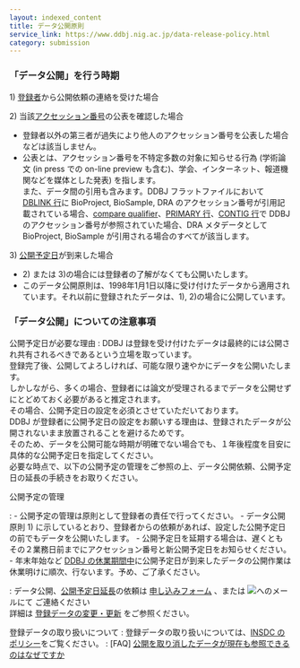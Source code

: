 ```yaml
---
layout: indexed_content
title: データ公開原則
service_link: https://www.ddbj.nig.ac.jp/data-release-policy.html
category: submission
---
```


### 「データ公開」を行う時期

1\)
[登録者](/ddbj/submission.html#submitter)から公開依頼の連絡を受けた場合

2\) 当該[アクセッション番号](/acc_def.html)の公表を確認した場合

-   登録者以外の第三者が過失により他人のアクセッション番号を公表した場合などは該当しません。
-   公表とは、アクセッション番号を不特定多数の対象に知らせる行為
    (学術論文 (in press での on-line preview
    も含む)、学会、インターネット、報道機関などを媒体とした発表)
    を指します。\
    また、データ間の引用も含みます。DDBJ フラットファイルにおいて
    [DBLINK 行](/ddbj/con.html#Dblink)に BioProject, BioSample, DRA
    のアクセッション番号が引用記載されている場合、[compare
    qualifier](/ddbj/qualifiers.html#compare)、[PRIMARY
    行](/ddbj/tsa.html#Primary)、[CONTIG 行](/ddbj/con.html#Contig)で
    DDBJ のアクセッション番号が参照されていた場合、DRA メタデータとして
    BioProject, BioSample が引用される場合のすべてが該当します。

3\) [公開予定日](/ddbj/submission.html#holddate)が到来した場合

-   2\) または 3)の場合には登録者の了解がなくても公開いたします。
-   このデータ公開原則は、1998年1月1日以降に受け付けたデータから適用されています。それ以前に登録されたデータは、1),
    2)の場合に公開しています。

### 「データ公開」についての注意事項

公開予定日が必要な理由
:   DDBJ
    は登録を受け付けたデータは最終的には公開され共有されるべきであるという立場を取っています。\
    登録完了後、公開してよろしければ、可能な限り速やかにデータを公開いたします。\
    しかしながら、多くの場合、登録者には論文が受理されるまでデータを公開せずにとどめておく必要があると推定されます。\
    その場合、公開予定日の設定を必須とさせていただいております。\
    DDBJ
    が登録者に公開予定日の設定をお願いする理由は、登録されたデータが公開されないまま放置されることを避けるためです。\
    そのため、データを公開可能な時期が明確でない場合でも、１年後程度を目安に具体的な公開予定日を指定してください。\
    必要な時点で、以下の公開予定の管理をご参照の上、データ公開依頼、公開予定日の延長の手続きをお取りください。

公開予定の管理

:   -   公開予定の管理は原則として登録者の責任で行ってください。
    -   データ公開原則 1)
        に示しているとおり、登録者からの依頼があれば、設定した公開予定日の前でもデータを公開いたします。
    -   公開予定日を延期する場合は、遅くとも
        その２業務日前までにアクセッション番号と新公開予定日をお知らせください。
    -   年末年始など [DDBJ
        の休業期間中](/ddbj/submission.html#holiday)に公開予定日が到来したデータの公開作業は休業明けに順次、行ないます。予め、ご了承ください。

:   データ公開、[公開予定日延長](/ddbj/updt.html#q5)の依頼は
    [申し込みフォーム](/ddbj/updt-form.html) 、または
    ![](/images/news/ad_updt.gif)へのメールにて ご連絡ください\
    詳細は [登録データの変更・更新](/ddbj/updt.html) をご参照ください。

登録データの取り扱いについて
:   登録データの取り扱いについては、[INSDC
    のポリシー](/insdc.html#policy)をご覧ください。
:   \[FAQ\]
    [公開を取り消したデータが現在も参照できるのはなぜですか](/faq/ja/why-retracted-data-available.html)
